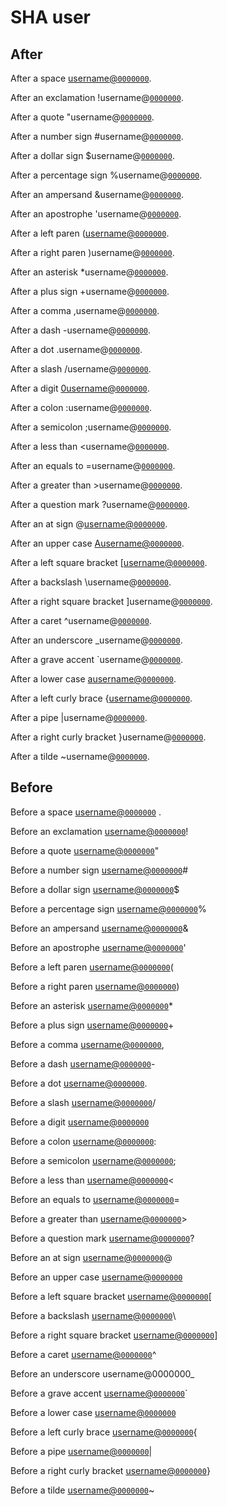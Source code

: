 # SHA user

## After

After a space [username@`0000000`](https://github.com/username/remark/commit/0000000).

After an exclamation !username@[`0000000`](https://github.com/wooorm/remark/commit/0000000).

After a quote "username@[`0000000`](https://github.com/wooorm/remark/commit/0000000).

After a number sign #username@[`0000000`](https://github.com/wooorm/remark/commit/0000000).

After a dollar sign $username@[`0000000`](https://github.com/wooorm/remark/commit/0000000).

After a percentage sign %username@[`0000000`](https://github.com/wooorm/remark/commit/0000000).

After an ampersand &username@[`0000000`](https://github.com/wooorm/remark/commit/0000000).

After an apostrophe 'username@[`0000000`](https://github.com/wooorm/remark/commit/0000000).

After a left paren ([username@`0000000`](https://github.com/username/remark/commit/0000000).

After a right paren )username@[`0000000`](https://github.com/wooorm/remark/commit/0000000).

After an asterisk \*username@[`0000000`](https://github.com/wooorm/remark/commit/0000000).

After a plus sign +username@[`0000000`](https://github.com/wooorm/remark/commit/0000000).

After a comma ,username@[`0000000`](https://github.com/wooorm/remark/commit/0000000).

After a dash -username@[`0000000`](https://github.com/wooorm/remark/commit/0000000).

After a dot .username@[`0000000`](https://github.com/wooorm/remark/commit/0000000).

After a slash /username@[`0000000`](https://github.com/wooorm/remark/commit/0000000).

After a digit [0username@`0000000`](https://github.com/0username/remark/commit/0000000).

After a colon :username@[`0000000`](https://github.com/wooorm/remark/commit/0000000).

After a semicolon ;username@[`0000000`](https://github.com/wooorm/remark/commit/0000000).

After a less than &lt;username@[`0000000`](https://github.com/wooorm/remark/commit/0000000).

After an equals to =username@[`0000000`](https://github.com/wooorm/remark/commit/0000000).

After a greater than >username@[`0000000`](https://github.com/wooorm/remark/commit/0000000).

After a question mark ?username@[`0000000`](https://github.com/wooorm/remark/commit/0000000).

After an at sign @[username@`0000000`](https://github.com/username/remark/commit/0000000).

After an upper case [Ausername@`0000000`](https://github.com/Ausername/remark/commit/0000000).

After a left square bracket \[[username@`0000000`](https://github.com/username/remark/commit/0000000).

After a backslash \\username@[`0000000`](https://github.com/wooorm/remark/commit/0000000).

After a right square bracket ]username@[`0000000`](https://github.com/wooorm/remark/commit/0000000).

After a caret ^username@[`0000000`](https://github.com/wooorm/remark/commit/0000000).

After an underscore \_username@[`0000000`](https://github.com/wooorm/remark/commit/0000000).

After a grave accent \`username@[`0000000`](https://github.com/wooorm/remark/commit/0000000).

After a lower case [ausername@`0000000`](https://github.com/ausername/remark/commit/0000000).

After a left curly brace {[username@`0000000`](https://github.com/username/remark/commit/0000000).

After a pipe |username@[`0000000`](https://github.com/wooorm/remark/commit/0000000).

After a right curly bracket }username@[`0000000`](https://github.com/wooorm/remark/commit/0000000).

After a tilde ~username@[`0000000`](https://github.com/wooorm/remark/commit/0000000).

## Before

Before a space [username@`0000000`](https://github.com/username/remark/commit/0000000) .

Before an exclamation [username@`0000000`](https://github.com/username/remark/commit/0000000)!

Before a quote [username@`0000000`](https://github.com/username/remark/commit/0000000)"

Before a number sign [username@`0000000`](https://github.com/username/remark/commit/0000000)#

Before a dollar sign [username@`0000000`](https://github.com/username/remark/commit/0000000)$

Before a percentage sign [username@`0000000`](https://github.com/username/remark/commit/0000000)%

Before an ampersand [username@`0000000`](https://github.com/username/remark/commit/0000000)&

Before an apostrophe [username@`0000000`](https://github.com/username/remark/commit/0000000)'

Before a left paren [username@`0000000`](https://github.com/username/remark/commit/0000000)(

Before a right paren [username@`0000000`](https://github.com/username/remark/commit/0000000))

Before an asterisk [username@`0000000`](https://github.com/username/remark/commit/0000000)\*

Before a plus sign [username@`0000000`](https://github.com/username/remark/commit/0000000)+

Before a comma [username@`0000000`](https://github.com/username/remark/commit/0000000),

Before a dash [username@`0000000`](https://github.com/username/remark/commit/0000000)-

Before a dot [username@`0000000`](https://github.com/username/remark/commit/0000000).

Before a slash [username@`0000000`](https://github.com/username/remark/commit/0000000)/

Before a digit [username@`0000000`](https://github.com/username/remark/commit/00000000)

Before a colon [username@`0000000`](https://github.com/username/remark/commit/0000000):

Before a semicolon [username@`0000000`](https://github.com/username/remark/commit/0000000);

Before a less than [username@`0000000`](https://github.com/username/remark/commit/0000000)&lt;

Before an equals to [username@`0000000`](https://github.com/username/remark/commit/0000000)=

Before a greater than [username@`0000000`](https://github.com/username/remark/commit/0000000)>

Before a question mark [username@`0000000`](https://github.com/username/remark/commit/0000000)?

Before an at sign [username@`0000000`](https://github.com/username/remark/commit/0000000)@

Before an upper case [username@`0000000`](https://github.com/username/remark/commit/0000000A)

Before a left square bracket [username@`0000000`](https://github.com/username/remark/commit/0000000)\[

Before a backslash [username@`0000000`](https://github.com/username/remark/commit/0000000)\\

Before a right square bracket [username@`0000000`](https://github.com/username/remark/commit/0000000)]

Before a caret [username@`0000000`](https://github.com/username/remark/commit/0000000)^

Before an underscore username@0000000\_

Before a grave accent [username@`0000000`](https://github.com/username/remark/commit/0000000)\`

Before a lower case [username@`0000000`](https://github.com/username/remark/commit/0000000a)

Before a left curly brace [username@`0000000`](https://github.com/username/remark/commit/0000000){

Before a pipe [username@`0000000`](https://github.com/username/remark/commit/0000000)\|

Before a right curly bracket [username@`0000000`](https://github.com/username/remark/commit/0000000)}

Before a tilde [username@`0000000`](https://github.com/username/remark/commit/0000000)~
